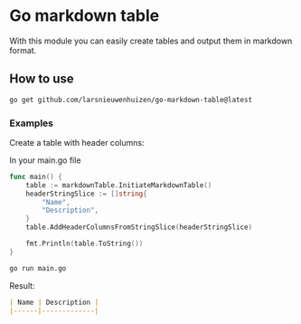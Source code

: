 # Go markdown table

With this module you can easily create tables and output them in markdown format.

## How to use

```bash
go get github.com/larsnieuwenhuizen/go-markdown-table@latest
```

### Examples

Create a table with header columns:

In your main.go file
```go
func main() {
	table := markdownTable.InitiateMarkdownTable()
	headerStringSlice := []string{
		"Name",
		"Description",
	}
	table.AddHeaderColumnsFromStringSlice(headerStringSlice)

	fmt.Println(table.ToString())
}
```

```bash
go run main.go
```

Result:

```markdown
| Name | Description |
|------|-------------|
```